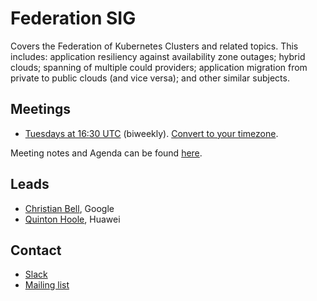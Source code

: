 <!---
This is an autogenerated file!

Please do not edit this file directly, but instead make changes to the
sigs.yaml file in the project root.

To understand how this file is generated, see generator/README.md.
-->
# Federation SIG

Covers the Federation of Kubernetes Clusters and related topics. This includes: application resiliency against availability zone outages; hybrid clouds; spanning of multiple could providers; application migration from private to public clouds (and vice versa); and other similar subjects.

## Meetings
* [Tuesdays at 16:30 UTC](https://plus.google.com/hangouts/_/google.com/k8s-federation) (biweekly). [Convert to your timezone](http://www.thetimezoneconverter.com/?t=16:30&tz=UTC).

Meeting notes and Agenda can be found [here](https://docs.google.com/document/d/18mk62nOXE_MCSSnb4yJD_8UadtzJrYyJxFwbrgabHe8/edit).

## Leads
* [Christian Bell](https://github.com/csbell), Google
* [Quinton Hoole](https://github.com/quinton-hoole), Huawei

## Contact
* [Slack](https://kubernetes.slack.com/messages/sig-federation)
* [Mailing list](https://groups.google.com/forum/#!forum/kubernetes-sig-federation)

<!-- BEGIN CUSTOM CONTENT -->

<!-- END CUSTOM CONTENT -->
